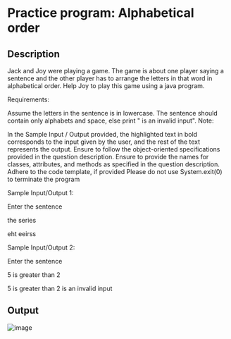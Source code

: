 # Practice program: Alphabetical order

## Description

Jack and Joy were playing a game. The game is about one player saying a sentence and the other player has to arrange the letters in that word in alphabetical order. Help Joy to play this game using a java program.

Requirements:

 Assume the letters in the sentence is in lowercase.
 The sentence should contain only alphabets and space, else print "<sentence> is an invalid input".
Note:

 In the Sample Input / Output provided, the highlighted text in bold corresponds to the input given by the user, and the rest of the text represents the output.
 Ensure to follow the object-oriented specifications provided in the question description.
 Ensure to provide the names for classes, attributes, and methods as specified in the question description.
 Adhere to the code template, if provided
Please do not use System.exit(0) to terminate the program 


Sample Input/Output 1:

Enter the sentence

the series

eht eeirss

 

Sample Input/Output 2:

Enter the sentence

5 is greater than 2

5 is greater than 2 is an invalid input

## Output

![image](https://github.com/Tan12d/PWC_Programming_Fundamentals-Java/assets/100254217/22fe1d49-b8d4-4e66-a0b9-960eee63d72f)


